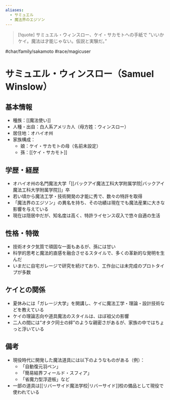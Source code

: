 ```yaml
---
aliases:
  - サミュエル
  - 魔法界のエジソン
---
```

>[!quote] サミュエル・ウィンスロー、ケイ・サカモトへの手紙で
“いいかケイ。魔法は才能じゃない。仮説と実験だ。”  

#char/family/sakamoto #race/magicuser 
# サミュエル・ウィンスロー（Samuel Winslow）

## 基本情報
- 種族：[[魔法使い]]
- 人種・出自：白人系アメリカ人（母方姓：ウィンスロー）
- 居住地：オハイオ州
- 家族構成：
    - 娘：ケイ・サカモトの母（名前未設定）
    - 孫：[[ケイ・サカモト]]

## 学歴・経歴
- オハイオ州の名門魔法大学「[[バックアイ魔法工科大学附属学院|バックアイ魔法工科大学附属学院]]」卒
- 若い頃から魔法工学・技術開発の才能に秀で、数々の特許を取得
- 「魔法界のエジソン」の異名を持ち、その功績は現在でも魔法産業に大きな影響を与えている
- 現在は隠居中だが、知名度は高く、特許ライセンス収入で悠々自適の生活

## 性格・特徴
- 技術オタク気質で頑固な一面もあるが、孫には甘い
- 科学的思考と魔法的直感を融合させるスタイルで、多くの革新的な発明を生んだ
- いまだに自宅ガレージで研究を続けており、工作台には未完成のプロトタイプが多数

## ケイとの関係
- 夏休みには「ガレージ大学」を開講し、ケイに魔法工学・理論・設計技術などを教えている
- ケイの理論志向や道具魔法のスタイルは、ほぼ祖父の影響
- 二人の間には“オタク同士の絆”のような親密さがあるが、家族の中ではちょっと浮いている

## 備考
- 現役時代に開発した魔法道具には以下のようなものがある（例）：
    - 「自動復元羽ペン」
    - 「簡易結界フィールド・スフィア」
    - 「省魔力型浮遊板」など
- 一部の道具は[[リバーサイド魔法学校|リバーサイド]]校の備品として現役で使われている
